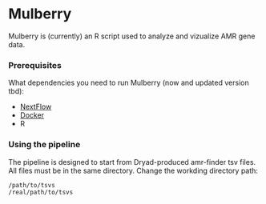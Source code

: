 # Mulberry
Mulberry is (currently) an R script used to analyze and vizualize AMR gene data.

### Prerequisites

What dependencies you need to run Mulberry (now and updated version tbd):


- [NextFlow](https://www.nextflow.io/)
- [Docker](https://www.docker.com/)
- R

### Using the pipeline
The pipeline is designed to start from Dryad-produced amr-finder tsv files. All files must be in the same directory. Change the workding directory path:

```
/path/to/tsvs
/real/path/to/tsvs
```
